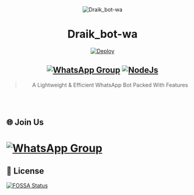 <div align="center">
<img src="https://i.ibb.co/98yPQVN/LOGO.jpg" alt="Draik_bot-wa" border="0">

# **Draik_bot-wa**
[![Deploy](https://www.herokucdn.com/deploy/button.png)](https://heroku.com/deploy?template=https://github.com/Gabrieltec123/Draik_bot_wa_heroku)

## [![WhatsApp Group](https://img.shields.io/badge/WhatsApp-25D366?style=for-the-badge&logo=whatsapp&logoColor=white)](https://chat.whatsapp.com/KSnkPHPetNl312H8vXLXHG) [![NodeJs](https://img.shields.io/badge/Node.js-43853D?style=for-the-badge&logo=node.js&logoColor=white)](https://nodejs.org/en/)

> A Lightweight & Efficient WhatsApp Bot Packed With Features <br>
</div><br/>
<br/>



## 🌐 Join Us

# [![WhatsApp Group](https://img.shields.io/badge/WhatsApp-25D366?style=for-the-badge&logo=whatsapp&logoColor=white)](https://chat.whatsapp.com/KSnkPHPetNl312H8vXLXHG)

## 📑 License

[![FOSSA Status](https://app.fossa.com/api/projects/git%2Bgithub.com%2FSomnathDas%2FWhatsapp-Botto-Xre.svg?type=large)](https://app.fossa.com/projects/git%2Bgithub.com%2FSomnathDas%2FWhatsapp-Botto-Xre?ref=badge_large)
